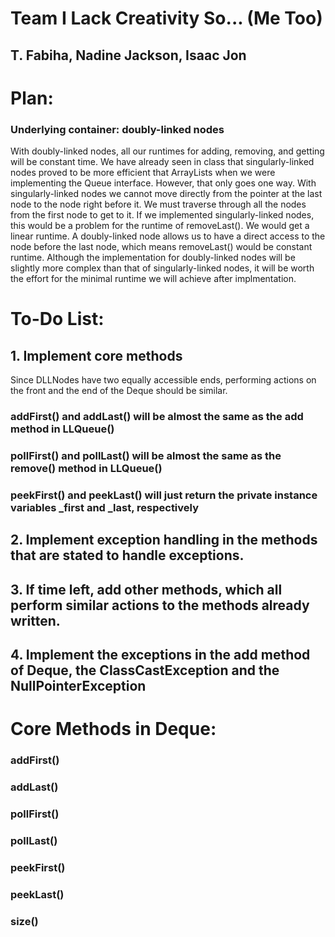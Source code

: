 # Team I Lack Creativity So... (Me Too)
## T. Fabiha, Nadine Jackson, Isaac Jon

# Plan:
### Underlying container: doubly-linked nodes
With doubly-linked nodes, all our runtimes for adding, removing, and getting will be constant time. We have already seen in class that singularly-linked nodes proved to be more efficient that ArrayLists when we were implementing the Queue interface. However, that only goes one way. With singularly-linked nodes we cannot move directly from the pointer at the last node to the node right before it. We must traverse through all the nodes from the first node to get to it. If we implemented singularly-linked nodes, this would be a problem for the runtime of removeLast(). We would get a linear runtime. A doubly-linked node allows us to have a direct access to the node before the last node, which means removeLast() would be constant runtime. Although the implementation for doubly-linked nodes will be slightly more complex than that of singularly-linked nodes, it will be worth the effort for the minimal runtime we will achieve after implmentation.  

# To-Do List:
## 1. Implement core methods
Since DLLNodes have two equally accessible ends, performing actions on the front and the end of the Deque should be similar.
### addFirst() and addLast() will be almost the same as the add method in LLQueue()
### pollFirst() and pollLast() will be almost the same as the remove() method in LLQueue()
### peekFirst() and peekLast() will just return the private instance variables _first and _last, respectively

## 2. Implement exception handling in the methods that are stated to handle exceptions.

## 3. If time left, add other methods, which all perform similar actions to the methods already written.

## 4. Implement the exceptions in the add method of Deque, the ClassCastException and the NullPointerException 

# Core Methods in Deque:
### addFirst()
### addLast()
### pollFirst()
### pollLast()
### peekFirst()
### peekLast()
### size()

